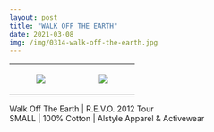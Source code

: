 ```yaml
---
layout: post
title: "WALK OFF THE EARTH"
date: 2021-03-08
img: /img/0314-walk-off-the-earth.jpg
---
```




<table style="width:100%;"><tr><td style="vertical-align:top;">
      <figure class="tmblr-full" data-orig-height="2048" data-orig-width="1365" data-orig-src="https://concertshirts.netlify.app/shirts/0314/0314-01.jpg"><img src="https://64.media.tumblr.com/a10cb8a07d87605d3f1e93fdd6e67090/f3315f384030aaa8-d2/s540x810/e5ec1a26e66e87127921a8232f78ca5d517d2433.jpg" data-orig-height="2048" data-orig-width="1365" data-orig-src="https://concertshirts.netlify.app/shirts/0314/0314-01.jpg"/></figure></td>
    <td style="vertical-align:top;">
      <figure class="tmblr-full" data-orig-height="2048" data-orig-width="1365" data-orig-src="https://concertshirts.netlify.app/shirts/0314/0314-02.jpg"><img src="https://64.media.tumblr.com/64ad74bc805003a710afbafde1075d7a/f3315f384030aaa8-10/s540x810/5a8c1c69dc5bec683f893f9d46433acf004acad5.jpg" data-orig-height="2048" data-orig-width="1365" data-orig-src="https://concertshirts.netlify.app/shirts/0314/0314-02.jpg"/></figure></td>
  </tr></table><p>
  Walk Off The Earth | R.E.V.O. 2012 Tour<br/>SMALL | 100% Cotton | Alstyle Apparel &amp; Activewear
</p>
